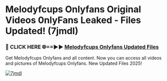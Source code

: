 # Melodyfcups Onlyfans Original Videos 0nlyFans Leaked - Files Updated! (7jmdl)

<h3>🔴 CLICK HERE 🌐==►► <a href="https://tinyurl.com/2m67pmp6" rel="nofollow">Melodyfcups Onlyfans Updated Files</a></h3>

Get Melodyfcups Onlyfans and all content. Now you can access all videos and pictures of Melodyfcups Onlyfans. New Updated Files 2025!

[![7jmdl](https://i.imgur.com/H4QAA4z.gif)](https://tinyurl.com/2m67pmp6)
